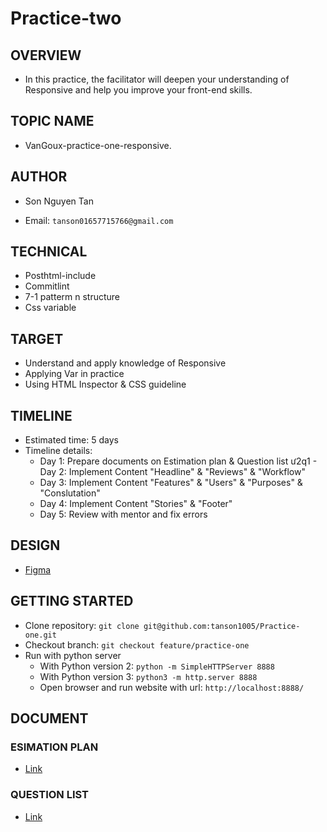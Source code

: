 # Practice-two

## OVERVIEW

- In this practice, the facilitator will deepen your understanding of Responsive and help you improve your front-end skills.

## TOPIC NAME

- VanGoux-practice-one-responsive.

## AUTHOR

- Son Nguyen Tan

- Email: `tanson01657715766@gmail.com`

## TECHNICAL

- Posthtml-include
- Commitlint
- 7-1 patterm n structure
- Css variable

## TARGET

- Understand and apply knowledge of Responsive
- Applying Var in practice
- Using HTML Inspector & CSS guideline

## TIMELINE

- Estimated time: 5 days
- Timeline details:
  - Day 1: Prepare documents on Estimation plan & Question list
 ư2q1  - Day 2: Implement Content "Headline" & "Reviews" & "Workflow"
  - Day 3: Implement Content "Features" & "Users" & "Purposes" & "Conslutation"
  - Day 4: Implement Content "Stories" & "Footer"
  - Day 5: Review with mentor and fix errors

## DESIGN

- [Figma](<https://www.figma.com/file/qOzycQwFeiAtu1J3X3K9Rq/Practice-One-HTML%2FCSS?node-id=0%3A1>)

## GETTING STARTED

- Clone repository: `git clone git@github.com:tanson1005/Practice-one.git`
- Checkout branch: `git checkout feature/practice-one`
- Run with python server
  - With Python version 2: `python -m SimpleHTTPServer 8888`
  - With Python version 3: `python3 -m http.server 8888`
  - Open browser and run website with url: `http://localhost:8888/`

## DOCUMENT

### ESIMATION PLAN

- [Link](<https://docs.google.com/document/d/14DLRLGO1A11rArRbcXxdPyBkUsh3ZKRuFuEcBZXjXKQ/edit>)

### QUESTION LIST

- [Link](<https://docs.google.com/document/d/1kF41m4dSKHQznSJDgr00lQmMd3ezlTJ9acSHmxMZc1U/edit>)
